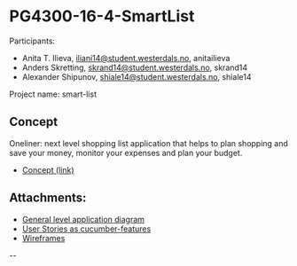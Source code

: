 # PG4300-16-4-SmartList

Participants:
* Anita T. Ilieva, iliani14@student.westerdals.no, anitailieva
* Anders Skretting, skrand14@student.westerdals.no, skrand14
* Alexander Shipunov, shiale14@student.westerdals.no, shiale14

Project name: smart-list

## Concept

Oneliner: next level shopping list application that helps to plan shopping and save your money, monitor your expenses and plan your budget.

* [Concept (link)](docs/Concept_SmartList.pdf)

Attachments:
--------

* [General level application diagram](docs/API.pdf)
* [User Stories as cucumber-features](docs/UserStories/)
* [Wireframes](docs/wireframes/)

--

